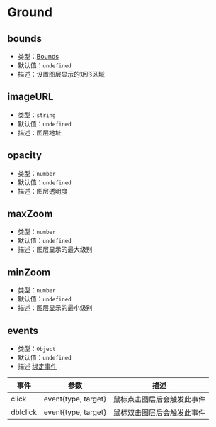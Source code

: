 # Ground

## bounds

- 类型：[Bounds](/api/#bounds)
- 默认值：`undefined`
- 描述：设置图层显示的矩形区域

## imageURL

- 类型：`string`
- 默认值：`undefined`
- 描述：图层地址

## opacity

- 类型：`number`
- 默认值：`undefined`
- 描述：图层透明度

## maxZoom

- 类型：`number`
- 默认值：`undefined`
- 描述：图层显示的最大级别

## minZoom

- 类型：`number`
- 默认值：`undefined`
- 描述：图层显示的最小级别

## events

- 类型：`Object`
- 默认值：`undefined`
- 描述 [绑定事件](http://lbsyun.baidu.com/cms/jsapi/reference/jsapi_reference_3_0.html#a3b18)

| 事件     | 参数                | 描述                       |
| -------- | ------------------- | -------------------------- |
| click    | event{type, target} | 鼠标点击图层后会触发此事件 |
| dblclick | event{type, target} | 鼠标双击图层后会触发此事件 |
